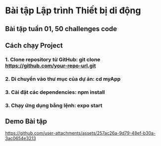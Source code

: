 # Bài tập Lập trình Thiết bị di động
## Bài tập tuần 01, 50 challenges code

## Cách chạy Project
### 1. Clone repository từ GitHub: git clone https://github.com/your-repo-url.git
### 2. Di chuyển vào thư mục của dự án: cd myApp
### 3. Cài đặt các dependencies: npm install
### 3. Chạy ứng dụng bằng lệnh: expo start

## Demo Bài tập
https://github.com/user-attachments/assets/257ac26a-9d79-48ef-b30a-3ac0654e3213

